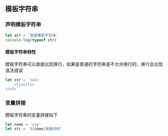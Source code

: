 ## 模板字符串

### 声明模板字符串

```js
let atr = `我是模板字符串`
console.log(typeof str)
```

#### 模板字符串特性

模板字符串可以直接出现换行，如果是普通的字符串是不允许换行的，换行会出现语法错误

```js
let str = `<ul>
	<li></li>
</ul>`
```

### 变量拼接

模板字符串的变量拼接如下

```js
let name = 'cxy'
let str = `${name}是最帅的`
```


